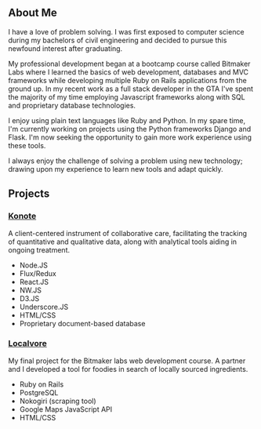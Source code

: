 ## About Me

I have a love of problem solving. I was first exposed to computer science during my bachelors of civil engineering and decided to pursue this newfound interest after graduating. 

My professional development began at a bootcamp course called Bitmaker Labs where I learned the basics of web development, databases and MVC frameworks while developing multiple Ruby on Rails applications from the ground up. In my recent work as a full stack developer in the GTA I've spent the majority of my time employing Javascript frameworks along with SQL and proprietary database technologies.

I enjoy using plain text languages like Ruby and Python. In my spare time, I'm currently working on projects using the Python frameworks Django and Flask. I'm now seeking the opportunity to gain more work experience using these tools.

I always enjoy the challenge of solving a problem using new technology; drawing upon my experience to learn new tools and adapt quickly.

## Projects
### [Konote](http://konote.ca)
A client-centered instrument of collaborative care, facilitating the tracking of quantitative and qualitative data, along with analytical tools aiding in ongoing treatment.
- Node.JS
- Flux/Redux
- React.JS
- NW.JS
- D3.JS
- Underscore.JS
- HTML/CSS
- Proprietary document-based database

### [Localvore](http://localvore.herokuapp.com)
My final project for the Bitmaker labs web development course. A partner and I developed a tool for foodies in search of locally sourced ingredients.
- Ruby on Rails
- PostgreSQL
- Nokogiri (scraping tool)
- Google Maps JavaScript API
- HTML/CSS
